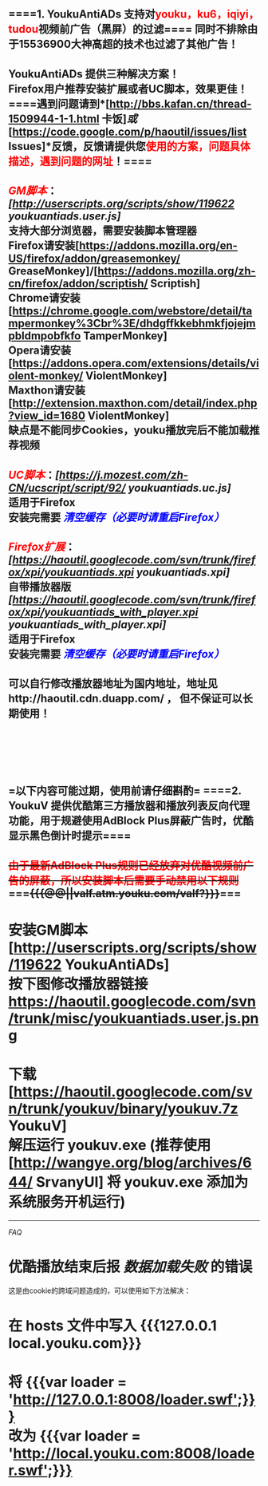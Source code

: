 ====1. YoukuAntiADs 支持对<font color="red">youku，ku6，iqiyi，tudou</font>视频前广告（黑屏）的过滤====
同时不排除由于15536900大神高超的技术也过滤了其他广告！
----
YoukuAntiADs 提供三种解决方案！<br>
Firefox用户推荐安装扩展或者UC脚本，效果更佳！<br>
====遇到问题请到*[http://bbs.kafan.cn/thread-1509944-1-1.html 卡饭]*或*[https://code.google.com/p/haoutil/issues/list Issues]*反馈，反馈请提供您<font color="red">使用的方案，问题具体描述，遇到问题的网址</font>！====
----
<font color="red">*GM脚本*</font>：_*[http://userscripts.org/scripts/show/119622 youkuantiads.user.js]*_<br>
支持大部分浏览器，需要安装脚本管理器<br>
Firefox请安装[https://addons.mozilla.org/en-US/firefox/addon/greasemonkey/ GreaseMonkey]/[https://addons.mozilla.org/zh-cn/firefox/addon/scriptish/ Scriptish]<br>
Chrome请安装[https://chrome.google.com/webstore/detail/tampermonkey%3Cbr%3E/dhdgffkkebhmkfjojejmpbldmpobfkfo TamperMonkey]<br>
Opera请安装[https://addons.opera.com/extensions/details/violent-monkey/ ViolentMonkey]<br>
Maxthon请安装[http://extension.maxthon.com/detail/index.php?view_id=1680 ViolentMonkey]<br>
缺点是不能同步Cookies，youku播放完后不能加载推荐视频
----
<font color="red">*UC脚本*</font>：_*[https://j.mozest.com/zh-CN/ucscript/script/92/ youkuantiads.uc.js]*_<br>
适用于Firefox<br>
安装完需要 <font color="blue">*清空缓存（必要时请重启Firefox）*</font>
----
<font color="red">*Firefox扩展*</font>：_*[https://haoutil.googlecode.com/svn/trunk/firefox/xpi/youkuantiads.xpi youkuantiads.xpi]*_<br>
自带播放器版 _*[https://haoutil.googlecode.com/svn/trunk/firefox/xpi/youkuantiads_with_player.xpi youkuantiads_with_player.xpi]*_<br>
适用于Firefox<br>
安装完需要 <font color="blue">*清空缓存（必要时请重启Firefox）*</font>
----
可以自行修改播放器地址为国内地址，地址见http://haoutil.cdn.duapp.com/ ，
但不保证可以长期使用！
<br>
<br>
<br>
<br>
<br>
<br>
=以下内容可能过期，使用前请仔细斟酌=
====2. YoukuV 提供优酷第三方播放器和播放列表反向代理功能，用于规避使用AdBlock Plus屏蔽广告时，优酷显示黑色倒计时提示====
----
~~<font color="red">由于最新AdBlock Plus规则已经放弃对优酷视频前广告的屏蔽，所以安装脚本后需要手动禁用以下规则</font><br>~~
===~~{{{@@||valf.atm.youku.com/valf?}}}~~===
----
 # 安装GM脚本 [http://userscripts.org/scripts/show/119622 YoukuAntiADs]<br>按下图修改播放器链接<br>https://haoutil.googlecode.com/svn/trunk/misc/youkuantiads.user.js.png
 # 下载 [https://haoutil.googlecode.com/svn/trunk/youkuv/binary/youkuv.7z YoukuV]<br>解压运行 youkuv.exe (推荐使用 [http://wangye.org/blog/archives/644/ SrvanyUI] 将 youkuv.exe 添加为系统服务开机运行)
----
*FAQ*
 # 优酷播放结束后报 *_数据加载失败_* 的错误
 这是由cookie的跨域问题造成的，可以使用如下方法解决：<br>
  # 在 hosts 文件中写入 {{{127.0.0.1 local.youku.com}}}
  # 将 {{{var loader = 'http://127.0.0.1:8008/loader.swf';}}}<br>改为 {{{var loader = 'http://local.youku.com:8008/loader.swf';}}}